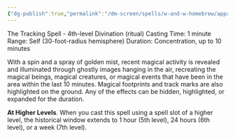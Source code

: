 ```yaml
---
{"dg-publish":true,"permalink":"/dm-screen/spells/w-and-w-homebrew/appare-vestigium/"}
---
```


The Tracking Spell - 4th-level Divination (ritual) 
Casting Time: 1 minute 
Range: Self (30-foot-radius hemisphere) 
Duration: Concentration, up to 10 minutes 

With a spin and a spray of golden mist, recent magical activity is revealed and illuminated through ghostly images hanging in the air, recreating the magical beings, magical creatures, or magical events that have been in the area within the last 10 minutes. Magical footprints and track marks are also highlighted on the ground. Any of the effects can be hidden, highlighted, or expanded for the duration. 

**At Higher Levels**. When you cast this spell using a spell slot of a higher level, the historical window extends to 1 hour (5th level), 24 hours (6th level), or a week (7th level).